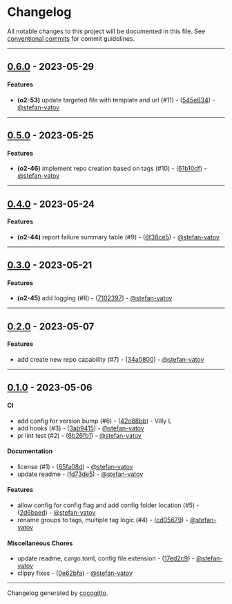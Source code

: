 # Changelog
All notable changes to this project will be documented in this file. See [conventional commits](https://www.conventionalcommits.org/) for commit guidelines.

- - -
## [0.6.0](https://https://github.com/stefan-vatov/omnirepo/stefan.vatov/omnirepo/compare/0.5.0..0.6.0) - 2023-05-29
#### Features
- **(o2-53)** update targeted file with template and url (#11) - ([545e634](https://https://github.com/stefan-vatov/omnirepo/stefan.vatov/omnirepo/commit/545e634c7e0e973332b7d0338928b97c3b993afe)) - [@stefan-vatov](https://https://github.com/stefan-vatov/omnirepo/stefan-vatov)

- - -

## [0.5.0](https://https://github.com/stefan-vatov/omnirepo/stefan.vatov/omnirepo/compare/0.4.0..0.5.0) - 2023-05-25
#### Features
- **(o2-46)** implement repo creation based on tags (#10) - ([61b10df](https://https://github.com/stefan-vatov/omnirepo/stefan.vatov/omnirepo/commit/61b10dff7aa3bc8a088e7fe43cfd0fd94ed0e5ce)) - [@stefan-vatov](https://https://github.com/stefan-vatov/omnirepo/stefan-vatov)

- - -

## [0.4.0](https://https://github.com/stefan-vatov/omnirepo/stefan.vatov/omnirepo/compare/0.3.0..0.4.0) - 2023-05-24
#### Features
- **(o2-44)** report failure summary table (#9) - ([6f38ce5](https://https://github.com/stefan-vatov/omnirepo/stefan.vatov/omnirepo/commit/6f38ce52bebd2997ef053e292750d3ccf7ef8860)) - [@stefan-vatov](https://https://github.com/stefan-vatov/omnirepo/stefan-vatov)

- - -

## [0.3.0](https://https://github.com/stefan-vatov/omnirepo/stefan.vatov/omnirepo/compare/0.2.0..0.3.0) - 2023-05-21
#### Features
- **(o2-45)** add logging (#8) - ([7102397](https://https://github.com/stefan-vatov/omnirepo/stefan.vatov/omnirepo/commit/7102397b972d042de3ebf9fd9e091ee832cf2641)) - [@stefan-vatov](https://https://github.com/stefan-vatov/omnirepo/stefan-vatov)

- - -

## [0.2.0](https://https://github.com/stefan-vatov/omnirepo/stefan.vatov/omnirepo/compare/0.1.0..0.2.0) - 2023-05-07
#### Features
- add create new repo capability (#7) - ([34a0800](https://https://github.com/stefan-vatov/omnirepo/stefan.vatov/omnirepo/commit/34a080089c74282fe56cc6f7f03362078ac1a4bc)) - [@stefan-vatov](https://https://github.com/stefan-vatov/omnirepo/stefan-vatov)

- - -

## [0.1.0](https://https://github.com/stefan-vatov/omnirepo/stefan.vatov/omnirepo/compare/448a6a62866c6c08ea022f0182bec27b069341cc..0.1.0) - 2023-05-06
#### CI
- add config for version bump (#6) - ([42c88bb](https://https://github.com/stefan-vatov/omnirepo/stefan.vatov/omnirepo/commit/42c88bbc233ab0a49e9f6a8cd11196c6e99d5fc7)) - Villy L
- add hooks (#3) - ([3ab9415](https://https://github.com/stefan-vatov/omnirepo/stefan.vatov/omnirepo/commit/3ab9415c3f2aeacb38481ab7dc0f31026811e006)) - [@stefan-vatov](https://https://github.com/stefan-vatov/omnirepo/stefan-vatov)
- pr lint test (#2) - ([6b26fb1](https://https://github.com/stefan-vatov/omnirepo/stefan.vatov/omnirepo/commit/6b26fb11bac6d2e30605e2279df77c31c08902c9)) - [@stefan-vatov](https://https://github.com/stefan-vatov/omnirepo/stefan-vatov)
#### Documentation
- license (#1) - ([65fa08d](https://https://github.com/stefan-vatov/omnirepo/stefan.vatov/omnirepo/commit/65fa08d76389a5493438a9320429fd9736621509)) - [@stefan-vatov](https://https://github.com/stefan-vatov/omnirepo/stefan-vatov)
- update readme - ([fd73de5](https://https://github.com/stefan-vatov/omnirepo/stefan.vatov/omnirepo/commit/fd73de5fe79c97706c24107e44affe9a71088400)) - [@stefan-vatov](https://https://github.com/stefan-vatov/omnirepo/stefan-vatov)
#### Features
- allow config for config flag and add config folder location (#5) - ([2d6baed](https://https://github.com/stefan-vatov/omnirepo/stefan.vatov/omnirepo/commit/2d6baedfee3e26f0824bb2bf20a09ee6e3713e03)) - [@stefan-vatov](https://https://github.com/stefan-vatov/omnirepo/stefan-vatov)
- rename groups to tags, multiple tag logic (#4) - ([cd05679](https://https://github.com/stefan-vatov/omnirepo/stefan.vatov/omnirepo/commit/cd05679b4d6242034f5b9e1b4d0752e3cf9c411c)) - [@stefan-vatov](https://https://github.com/stefan-vatov/omnirepo/stefan-vatov)
#### Miscellaneous Chores
- update readme, cargo.toml, config file extension - ([17ed2c9](https://https://github.com/stefan-vatov/omnirepo/stefan.vatov/omnirepo/commit/17ed2c9517c8f02f6f7c846f16b69550441dde30)) - [@stefan-vatov](https://https://github.com/stefan-vatov/omnirepo/stefan-vatov)
- clippy fixes - ([0e62bfa](https://https://github.com/stefan-vatov/omnirepo/stefan.vatov/omnirepo/commit/0e62bfad7a925ba38d2935316e568921c159a031)) - [@stefan-vatov](https://https://github.com/stefan-vatov/omnirepo/stefan-vatov)

- - -

Changelog generated by [cocogitto](https://github.com/cocogitto/cocogitto).
